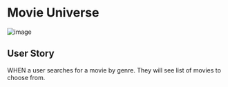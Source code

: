 # Movie Universe
![image](https://github.com/HungQuocDang/Movie-Universe/assets/60616540/a8ec5d07-9da3-4c8e-9868-535a03fa3558)

## User Story

WHEN a user searches for a movie by genre.
They will see list of movies to choose from.
